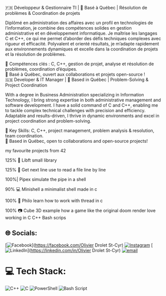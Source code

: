 🇫🇷 Développeur & Gestionnaire TI | 🚀 Basé à Québec | Résolution de problèmes & Coordination de projets <br/>

Diplômé en administration des affaires avec un profil en technologies de l’information, je combine des compétences solides en gestion administrative et en développement informatique. Je maîtrise les langages C et C++, ce qui me permet d’aborder des défis techniques complexes avec rigueur et efficacité. Polyvalent et orienté résultats, je m’adapte rapidement aux environnements dynamiques et excelle dans la coordination de projets et la résolution de problèmes.

🔹 Compétences clés : C, C++, gestion de projet, analyse et résolution de problèmes, coordination d’équipes.<br/>
🔹 Basé à Québec, ouvert aux collaborations et projets open-source !<br/>
🇬🇧 Developer & IT Manager | 🚀 Based in Québec | Problem-Solving & Project Coordination<br/>

With a degree in Business Administration specializing in Information Technology, I bring strong expertise in both administrative management and software development. I have a solid command of C and C++, enabling me to tackle complex technical challenges with precision and efficiency. Adaptable and results-driven, I thrive in dynamic environments and excel in project coordination and problem-solving.

🔹 Key Skills: C, C++, project management, problem analysis & resolution, team coordination.<br/>
🔹 Based in Québec, open to collaborations and open-source projects!<br/>

my favourite projects from 42

125% 📘 Libft small library

125% 📝 Get next line use to read a file line by line

100%|	Pipex simulate the pipe in a shell

90% 💻 Minishell a minimalist shell made in c

100% 🍝 Philo learn how to work with thread in c

100% 📷 Cube 3D example how a game like the original doom render
love working in
C
C++
Bash scrips

## 🌐 Socials:
[![Facebook](https://img.shields.io/badge/Facebook-%231877F2.svg?logo=Facebook&logoColor=white)](https://facebook.com/Olivier Drolet St-Cyr) [![Instagram](https://img.shields.io/badge/Instagram-%23E4405F.svg?logo=Instagram&logoColor=white)](https://instagram.com/olidstcyr) [![LinkedIn](https://img.shields.io/badge/LinkedIn-%230077B5.svg?logo=linkedin&logoColor=white)](https://linkedin.com/in/Olivier Drolet St-Cyr) [![email](https://img.shields.io/badge/Email-D14836?logo=gmail&logoColor=white)](mailto:olivierd.st-cyr@hotmail.ca) 

# 💻 Tech Stack:
![C++](https://img.shields.io/badge/c++-%2300599C.svg?style=for-the-badge&logo=c%2B%2B&logoColor=white) ![C](https://img.shields.io/badge/c-%2300599C.svg?style=for-the-badge&logo=c&logoColor=white) ![PowerShell](https://img.shields.io/badge/PowerShell-%235391FE.svg?style=for-the-badge&logo=powershell&logoColor=white) ![Bash Script](https://img.shields.io/badge/bash_script-%23121011.svg?style=for-the-badge&logo=gnu-bash&logoColor=white)

<!-- Proudly created with GPRM ( https://gprm.itsvg.in ) -->
